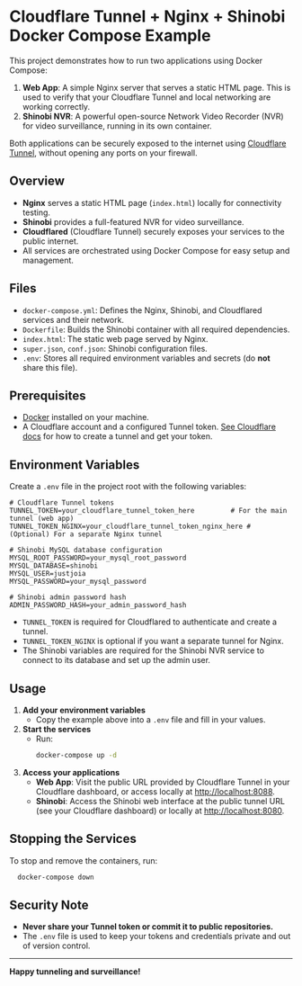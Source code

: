 # Cloudflare Tunnel + Nginx + Shinobi Docker Compose Example

This project demonstrates how to run two applications using Docker Compose:

1. **Web App**: A simple Nginx server that serves a static HTML page. This is used to verify that your Cloudflare Tunnel and local networking are working correctly.
2. **Shinobi NVR**: A powerful open-source Network Video Recorder (NVR) for video surveillance, running in its own container.

Both applications can be securely exposed to the internet using [Cloudflare Tunnel](https://developers.cloudflare.com/cloudflare-one/connections/connect-apps/), without opening any ports on your firewall.

## Overview
- **Nginx** serves a static HTML page (`index.html`) locally for connectivity testing.
- **Shinobi** provides a full-featured NVR for video surveillance.
- **Cloudflared** (Cloudflare Tunnel) securely exposes your services to the public internet.
- All services are orchestrated using Docker Compose for easy setup and management.

## Files
- `docker-compose.yml`: Defines the Nginx, Shinobi, and Cloudflared services and their network.
- `Dockerfile`: Builds the Shinobi container with all required dependencies.
- `index.html`: The static web page served by Nginx.
- `super.json`, `conf.json`: Shinobi configuration files.
- `.env`: Stores all required environment variables and secrets (do **not** share this file).

## Prerequisites
- [Docker](https://www.docker.com/get-started) installed on your machine.
- A Cloudflare account and a configured Tunnel token. [See Cloudflare docs](https://developers.cloudflare.com/cloudflare-one/connections/connect-apps/create-tunnel/) for how to create a tunnel and get your token.

## Environment Variables
Create a `.env` file in the project root with the following variables:

```env
# Cloudflare Tunnel tokens
TUNNEL_TOKEN=your_cloudflare_tunnel_token_here         # For the main tunnel (web app)
TUNNEL_TOKEN_NGINX=your_cloudflare_tunnel_token_nginx_here # (Optional) For a separate Nginx tunnel

# Shinobi MySQL database configuration
MYSQL_ROOT_PASSWORD=your_mysql_root_password
MYSQL_DATABASE=shinobi
MYSQL_USER=justjoia
MYSQL_PASSWORD=your_mysql_password

# Shinobi admin password hash
ADMIN_PASSWORD_HASH=your_admin_password_hash
```

- `TUNNEL_TOKEN` is required for Cloudflared to authenticate and create a tunnel.
- `TUNNEL_TOKEN_NGINX` is optional if you want a separate tunnel for Nginx.
- The Shinobi variables are required for the Shinobi NVR service to connect to its database and set up the admin user.

## Usage
1. **Add your environment variables**
   - Copy the example above into a `.env` file and fill in your values.
2. **Start the services**
   - Run:
     ```sh
     docker-compose up -d
     ```
3. **Access your applications**
   - **Web App**: Visit the public URL provided by Cloudflare Tunnel in your Cloudflare dashboard, or access locally at [http://localhost:8088](http://localhost:8088).
   - **Shinobi**: Access the Shinobi web interface at the public tunnel URL (see your Cloudflare dashboard) or locally at [http://localhost:8080](http://localhost:8080).

## Stopping the Services
To stop and remove the containers, run:
```sh
  docker-compose down
```

## Security Note
- **Never share your Tunnel token or commit it to public repositories.**
- The `.env` file is used to keep your tokens and credentials private and out of version control.

---

**Happy tunneling and surveillance!**
